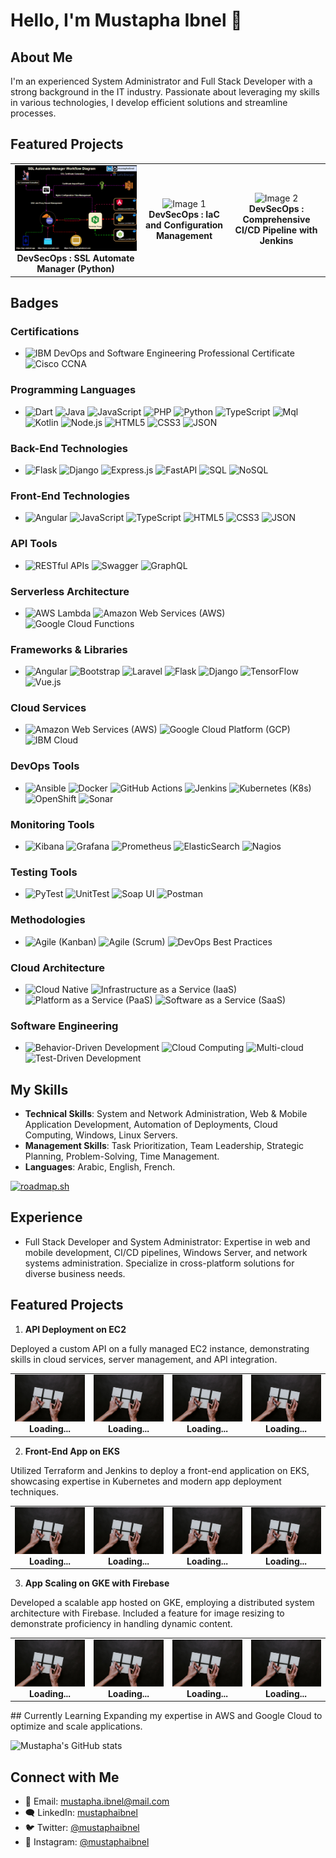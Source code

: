 # Hello, I'm Mustapha Ibnel 👋

## About Me
I'm an experienced System Administrator and Full Stack Developer with a strong background in the IT industry. Passionate about leveraging my skills in various technologies, I develop efficient solutions and streamline processes.

## Featured Projects
<table>
  <tr>
    <td align="center">
      <img src="images/ssl-manager.gif" alt="Image 2" width="auto" />
      <br />
      <strong>DevSecOps : SSL Automate Manager (Python)</strong>
    </td>
  <td align="center">
      <img src="images/iac.gif" alt="Image 1" width="auto" />
      <br />
      <strong>DevSecOps : IaC and Configuration Management</strong>
    </td>
    <td align="center">
      <img src="images/ci-cd.gif" alt="Image 2" width="auto" />
      <br />
      <strong>DevSecOps : Comprehensive  CI/CD Pipeline with Jenkins</strong>
    </td>
  </tr>
</table>

## Badges

### Certifications
- ![IBM DevOps and Software Engineering Professional Certificate](https://img.shields.io/badge/IBM_DevOps_and_Software_Engineering_Professional_Certificate-blue.svg) ![Cisco CCNA](https://img.shields.io/badge/Cisco_CCNA-red.svg)

### Programming Languages
- ![Dart](https://img.shields.io/badge/Dart-blue.svg) ![Java](https://img.shields.io/badge/Java-orange.svg) ![JavaScript](https://img.shields.io/badge/JavaScript-yellow.svg) ![PHP](https://img.shields.io/badge/PHP-purple.svg) ![Python](https://img.shields.io/badge/Python-blue.svg) ![TypeScript](https://img.shields.io/badge/TypeScript-blue.svg) ![Mql](https://img.shields.io/badge/Mql-green.svg) ![Kotlin](https://img.shields.io/badge/Kotlin-orange.svg) ![Node.js](https://img.shields.io/badge/Node.js-green.svg) ![HTML5](https://img.shields.io/badge/HTML5-red.svg) ![CSS3](https://img.shields.io/badge/CSS3-blue.svg) ![JSON](https://img.shields.io/badge/JSON-green.svg)

### Back-End Technologies
- ![Flask](https://img.shields.io/badge/Flask-green.svg) ![Django](https://img.shields.io/badge/Django-green.svg) ![Express.js](https://img.shields.io/badge/Express.js-lightgrey.svg) ![FastAPI](https://img.shields.io/badge/FastAPI-lightgrey.svg) ![SQL](https://img.shields.io/badge/SQL-blue.svg) ![NoSQL](https://img.shields.io/badge/NoSQL-green.svg)

### Front-End Technologies
- ![Angular](https://img.shields.io/badge/Angular-red.svg) ![JavaScript](https://img.shields.io/badge/JavaScript-yellow.svg) ![TypeScript](https://img.shields.io/badge/TypeScript-blue.svg) ![HTML5](https://img.shields.io/badge/HTML5-red.svg) ![CSS3](https://img.shields.io/badge/CSS3-blue.svg) ![JSON](https://img.shields.io/badge/JSON-green.svg)

### API Tools
- ![RESTful APIs](https://img.shields.io/badge/RESTful_APIs-green.svg) ![Swagger](https://img.shields.io/badge/Swagger-orange.svg) ![GraphQL](https://img.shields.io/badge/GraphQL-purple.svg)

### Serverless Architecture
- ![AWS Lambda](https://img.shields.io/badge/AWS_Lambda-yellow.svg) ![Amazon Web Services (AWS)](https://img.shields.io/badge/AWS-orange.svg) ![Google Cloud Functions](https://img.shields.io/badge/Google_Cloud_Functions-yellow.svg)

### Frameworks & Libraries
- ![Angular](https://img.shields.io/badge/Angular-red.svg) ![Bootstrap](https://img.shields.io/badge/Bootstrap-purple.svg) ![Laravel](https://img.shields.io/badge/Laravel-red.svg) ![Flask](https://img.shields.io/badge/Flask-green.svg) ![Django](https://img.shields.io/badge/Django-green.svg) ![TensorFlow](https://img.shields.io/badge/TensorFlow-orange.svg) ![Vue.js](https://img.shields.io/badge/Vue.js-green.svg)

### Cloud Services
- ![Amazon Web Services (AWS)](https://img.shields.io/badge/AWS-orange.svg) ![Google Cloud Platform (GCP)](https://img.shields.io/badge/GCP-blue.svg) ![IBM Cloud](https://img.shields.io/badge/IBM_Cloud-blue.svg)

### DevOps Tools
- ![Ansible](https://img.shields.io/badge/Ansible-red.svg) ![Docker](https://img.shields.io/badge/Docker-blue.svg) ![GitHub Actions](https://img.shields.io/badge/GitHub_Actions-lightgrey.svg) ![Jenkins](https://img.shields.io/badge/Jenkins-red.svg) ![Kubernetes (K8s)](https://img.shields.io/badge/Kubernetes-blue.svg) ![OpenShift](https://img.shields.io/badge/OpenShift-red.svg) ![Sonar](https://img.shields.io/badge/Sonar-blue.svg)

### Monitoring Tools
- ![Kibana](https://img.shields.io/badge/Kibana-green.svg) ![Grafana](https://img.shields.io/badge/Grafana-orange.svg) ![Prometheus](https://img.shields.io/badge/Prometheus-yellow.svg) ![ElasticSearch](https://img.shields.io/badge/ElasticSearch-blue.svg) ![Nagios](https://img.shields.io/badge/Nagios-red.svg)

### Testing Tools
- ![PyTest](https://img.shields.io/badge/PyTest-green.svg) ![UnitTest](https://img.shields.io/badge/UnitTest-green.svg) ![Soap UI](https://img.shields.io/badge/Soap_UI-lightgrey.svg) ![Postman](https://img.shields.io/badge/Postman-orange.svg)

### Methodologies
- ![Agile (Kanban)](https://img.shields.io/badge/Agile-Kanban-blue.svg) ![Agile (Scrum)](https://img.shields.io/badge/Agile-Scrum-blue.svg) ![DevOps Best Practices](https://img.shields.io/badge/DevOps_Best_Practices-blue.svg)

### Cloud Architecture
- ![Cloud Native](https://img.shields.io/badge/Cloud_Native-blue.svg) ![Infrastructure as a Service (IaaS)](https://img.shields.io/badge/IaaS-lightgrey.svg) ![Platform as a Service (PaaS)](https://img.shields.io/badge/PaaS-lightgrey.svg) ![Software as a Service (SaaS)](https://img.shields.io/badge/SaaS-lightgrey.svg)

### Software Engineering
- ![Behavior-Driven Development](https://img.shields.io/badge/BDD-blue.svg) ![Cloud Computing](https://img.shields.io/badge/Cloud_Computing-blue.svg) ![Multi-cloud](https://img.shields.io/badge/Multi-cloud-blue.svg) ![Test-Driven Development](https://img.shields.io/badge/TDD-blue.svg)



## My Skills
- **Technical Skills**: System and Network Administration, Web & Mobile Application Development, Automation of Deployments, Cloud Computing, Windows, Linux Servers.
- **Management Skills**: Task Prioritization, Team Leadership, Strategic Planning, Problem-Solving, Time Management.
- **Languages**: Arabic, English, French.

[![roadmap.sh](https://api.roadmap.sh/v1-badge/wide/64b5f7f40a49b0be0ed77f8b?variant=dark&roadmaps=full-stack%2Cfrontend%2Cbackend%2Cdevops)](https://roadmap.sh)

## Experience
- Full Stack Developer and System Administrator: Expertise in web and mobile development, CI/CD pipelines, Windows Server, and network systems administration. Specialize in cross-platform solutions for diverse business needs.

## Featured Projects
1. **API Deployment on EC2**

Deployed a custom API on a fully managed EC2 instance, demonstrating skills in cloud services, server management, and API integration.
<table>
  <tr>
    <td align="center">
      <img src="images/palceholder-project.jpg" alt="Image 1" width="auto" />
      <br />
      <strong>Loading...</strong>
    </td>
        <td align="center">
      <img src="images/palceholder-project.jpg" alt="Image 1" width="auto" />
      <br />
      <strong>Loading...</strong>
    </td>
        <td align="center">
      <img src="images/palceholder-project.jpg" alt="Image 1" width="auto" />
      <br />
      <strong>Loading...</strong>
    </td>
    <td align="center">
      <img src="images/palceholder-project.jpg" alt="Image 2" width="auto" />
      <br />
      <strong>Loading...</strong>
    </td>
  </tr>
</table>

2. **Front-End App on EKS**

Utilized Terraform and Jenkins to deploy a front-end application on EKS, showcasing expertise in Kubernetes and modern app deployment techniques.
<table>
  <tr>
    <td align="center">
      <img src="images/palceholder-project.jpg" alt="Image 1" width="auto" />
      <br />
      <strong>Loading...</strong>
    </td>
        <td align="center">
      <img src="images/palceholder-project.jpg" alt="Image 1" width="auto" />
      <br />
      <strong>Loading...</strong>
    </td>
        <td align="center">
      <img src="images/palceholder-project.jpg" alt="Image 1" width="auto" />
      <br />
      <strong>Loading...</strong>
    </td>
    <td align="center">
      <img src="images/palceholder-project.jpg" alt="Image 2" width="auto" />
      <br />
      <strong>Loading...</strong>
    </td>
  </tr>
</table>

3. **App Scaling on GKE with Firebase**

Developed a scalable app hosted on GKE, employing a distributed system architecture with Firebase. Included a feature for image resizing to demonstrate proficiency in handling dynamic content.
<table>
  <tr>
    <td align="center">
      <img src="images/palceholder-project.jpg" alt="Image 1" width="auto" />
      <br />
      <strong>Loading...</strong>
    </td>
        <td align="center">
      <img src="images/palceholder-project.jpg" alt="Image 1" width="auto" />
      <br />
      <strong>Loading...</strong>
    </td>
        <td align="center">
      <img src="images/palceholder-project.jpg" alt="Image 1" width="auto" />
      <br />
      <strong>Loading...</strong>
    </td>
    <td align="center">
      <img src="images/palceholder-project.jpg" alt="Image 2" width="auto" />
      <br />
      <strong>Loading...</strong>
    </td>
  </tr>
</table>
## Currently Learning 
Expanding my expertise in AWS and Google Cloud to optimize and scale applications.

![Mustapha's GitHub stats](https://github-readme-stats.vercel.app/api?username=mustaphaibnel&show_icons=true&theme=tokyonight)

## Connect with Me 
- 📧 Email: [mustapha.ibnel@mail.com](mailto:mustapha.ibnel@mail.com)
- 🗨️ LinkedIn: [mustaphaibnel](https://linkedin.com/in/mustaphaibnel)
- 🐦 Twitter: [@mustaphaibnel](https://twitter.com/mustaphaibnel)
- 📸 Instagram: [@mustaphaibnel](https://instagram.com/mustaphaibnel)
